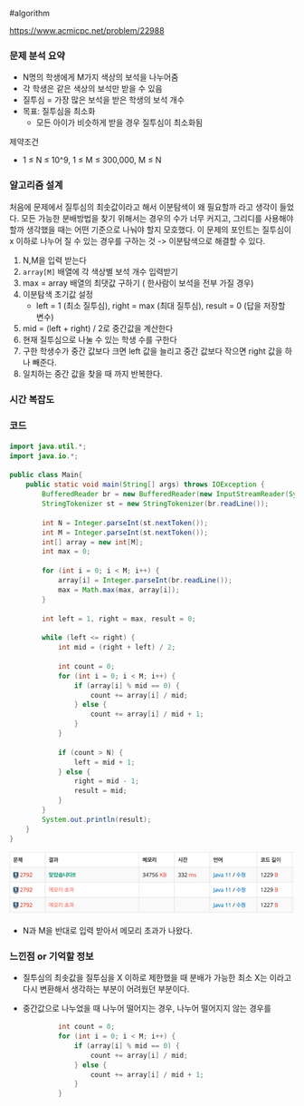 #algorithm

https://www.acmicpc.net/problem/22988
### 문제 분석 요약
- N명의 학생에게 M가지 색상의 보석을 나누어줌
- 각 학생은 같은 색상의 보석만 받을 수 있음
- 질투심 = 가장 많은 보석을 받은 학생의 보석 개수
- 목표: 질투심을 최소화
    - 모든 아이가 비슷하게 받을 경우 질투심이 최소화됨

제약조건
- 1 ≤ N ≤ 10^9, 1 ≤ M ≤ 300,000, M ≤ N

### 알고리즘 설계
처음에 문제에서 질투심의 최솟값이라고 해서 이분탐색이 왜 필요할까 라고 생각이 들었다. 모든 가능한 분배방법을 찾기 위해서는 경우의 수가 너무 커지고, 그리디를 사용해야 할까 생각했을 때는 어떤 기준으로 나눠야 할지 모호했다. 이 문제의 포인트는 질투심이 x 이하로 나누어 질 수 있는 경우를 구하는 것 -> 이분탐색으로 해결할 수 있다.

1. N,M을 입력 받는다
2. `array[M]` 배열에 각 색상별 보석 개수 입력받기
3. max = array 배열의 최댓값 구하기 ( 한사람이 보석을 전부 가질 경우)
4. 이분탐색 초기값 설정
    - left = 1 (최소 질투심), right = max (최대 질투심), result = 0 (답을 저장할 변수)
5. mid = (left + right) / 2로 중간값을 계산한다
6. 현재 질투심으로 나눌 수 있는 학생 수를 구한다
7. 구한 학생수가 중간 값보다 크면 left 값을 늘리고 중간 값보다 작으면 right 값을 하나 빼준다.
8. 일치하는 중간 값을 찾을 때 까지 반복한다.

### 시간 복잡도


### 코드
```java  
import java.util.*;
import java.io.*;

public class Main{
    public static void main(String[] args) throws IOException {
        BufferedReader br = new BufferedReader(new InputStreamReader(System.in));
        StringTokenizer st = new StringTokenizer(br.readLine());
        
        int N = Integer.parseInt(st.nextToken());
        int M = Integer.parseInt(st.nextToken());
        int[] array = new int[M];
        int max = 0;
        
        for (int i = 0; i < M; i++) {
            array[i] = Integer.parseInt(br.readLine());
            max = Math.max(max, array[i]);
        }
        
        int left = 1, right = max, result = 0;
        
        while (left <= right) {
            int mid = (right + left) / 2;
            
            int count = 0;
            for (int i = 0; i < M; i++) {
                if (array[i] % mid == 0) {
                    count += array[i] / mid;
                } else {
                    count += array[i] / mid + 1;
                }
            }
            
            if (count > N) {
                left = mid + 1;
            } else {
                right = mid - 1;
                result = mid;
            }
        }
        System.out.println(result);
    }
}
```
![b2792](b2792.png)
- N과 M을 반대로 입력 받아서 메모리 초과가 나왔다.

### 느낀점 or 기억할 정보
- 질투심의 최솟값을 질투심을 X 이하로 제한했을 때 분배가 가능한 최소 X는 이라고 다시 변환해서 생각하는 부분이 어려웠던 부분이다.

- 중간값으로 나누었을 때 나누어 떨어지는 경우, 나누어 떨어지지 않는 경우를 
```java
            int count = 0;
            for (int i = 0; i < M; i++) {
                if (array[i] % mid == 0) {
                    count += array[i] / mid;
                } else {
                    count += array[i] / mid + 1;
                }
            }
```